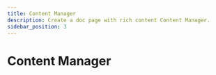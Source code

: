 ```yaml
---
title: Content Manager
description: Create a doc page with rich content Content Manager.
sidebar_position: 3
---
```


# Content Manager